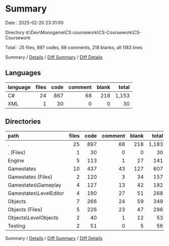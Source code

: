 # Summary

Date : 2025-02-20 23:31:00

Directory d:\\Dev\\Monogame\\CS coursework\\CS-Coursework\\CS-Coursework

Total : 25 files,  897 codes, 68 comments, 218 blanks, all 1183 lines

Summary / [Details](details.md) / [Diff Summary](diff.md) / [Diff Details](diff-details.md)

## Languages
| language | files | code | comment | blank | total |
| :--- | ---: | ---: | ---: | ---: | ---: |
| C# | 24 | 867 | 68 | 218 | 1,153 |
| XML | 1 | 30 | 0 | 0 | 30 |

## Directories
| path | files | code | comment | blank | total |
| :--- | ---: | ---: | ---: | ---: | ---: |
| . | 25 | 897 | 68 | 218 | 1,183 |
| . (Files) | 1 | 30 | 0 | 0 | 30 |
| Engine | 5 | 113 | 1 | 27 | 141 |
| Gamestates | 10 | 437 | 43 | 127 | 607 |
| Gamestates (Files) | 2 | 120 | 3 | 34 | 157 |
| Gamestates\\Gameplay | 4 | 127 | 13 | 42 | 182 |
| Gamestates\\LevelEditor | 4 | 190 | 27 | 51 | 268 |
| Objects | 7 | 266 | 24 | 59 | 349 |
| Objects (Files) | 5 | 226 | 23 | 47 | 296 |
| Objects\\LevelObjects | 2 | 40 | 1 | 12 | 53 |
| Testing | 2 | 51 | 0 | 5 | 56 |

Summary / [Details](details.md) / [Diff Summary](diff.md) / [Diff Details](diff-details.md)